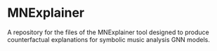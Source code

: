 # MNExplainer
A repository for the files of the MNExplainer tool designed to produce counterfactual explanations for symbolic music analysis GNN models.
